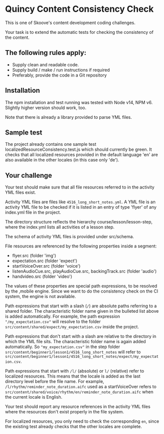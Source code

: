 # Quincy Content Consistency Check

This is one of Skoove's content development coding challenges.

Your task is to extend the automatic tests for checking the consistency of the content.

## The following rules apply:

* Supply clean and readable code.
* Supply build / make / run instructions if required
* Preferably, provide the code in a Git repository

## Installation

The npm installation and test running was tested with Node v14, NPM v6. Slightly higher version should work, too.

Note that there is already a library provided to parse YML files.

## Sample test

The project already contains one sample test localizedResourceConsistency.test.js which should currently be green. It checks that all localized resources provided in the default language 'en' are also available in the other locales (in this case only 'de').

## Your challenge

Your test should make sure that all file resources referred to in the activity YML files exist. 

Activity YML files are files like `4516_long_short_notes.yml`. A YML file is an activity YML file to be checked if it is listed in an entry of type 'flyer' of any index.yml file in the project.

The directory structure reflects the hierarchy course/lesson/lesson-step, where the index.yml lists all activities of a lesson step.

The schema of activity YML files is provided under src/schema.

File resources are referenced by the following properties inside a segment:
* flyer.src (folder 'img')
* expectation.src (folder 'expect')
* startVoiceOver.src (folder 'voice')
* listenAudioCue.src, playAudioCue.src, backingTrack.src (folder 'audio')
* handvideo.src (folder 'video')

The values of these properties are special path expressions, to be resolved by the ,mobile engine. Since we want to do the consistency check on the CI system, the engine is not available.

Path expressions that start with a slash (`/`) are absolute paths referring to a shared folder. The characteristic folder name given in the bulleted list above is added automatically. For example, the path expression `"/my_expectation.csv"` will resolve to the folder `src/content/shared/expect/my_expectation.csv` inside the project.

Path expressions that don't start with a slash are relative to the directory in which the YML file sits. The characteristic folder name is again added automatically. So `"my_expectation.csv"` in the step folder `src/content/beginner1/lesson1/4516_long_short_notes` will refer to `src/content/beginner1/lesson1/4516_long_short_notes/expect/my_expectation.csv`.

Path expressions that start with `/l/` (absolute) or `l/` (relative) refer to localized resources. This means that the locale is added as the last directory level before the file name. For example, `/l/rhythm/reminder_note_duration.aifc` used as a startVoiceOver refers to `src/content/shared/voice/rhythm/en/reminder_note_duration.aifc` when the current locale is English.

Your test should report any resource references in the activity YML files where the resources don't exist properly in the file system.

For localized resources, you only need to check the corresponding `en`, since the existing test already checks that the other locales are complete.

